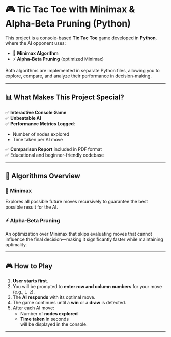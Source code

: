 # 🎮 Tic Tac Toe with Minimax & Alpha-Beta Pruning (Python)

This project is a console-based **Tic Tac Toe** game developed in **Python**, where the AI opponent uses:
- 🧠 **Minimax Algorithm**
- ⚡ **Alpha-Beta Pruning** (optimized Minimax)

Both algorithms are implemented in separate Python files, allowing you to explore, compare, and analyze their performance in decision-making.

---

## 📊 What Makes This Project Special?

✅ **Interactive Console Game**  
✅ **Unbeatable AI**  
✅ **Performance Metrics Logged**:  
- Number of nodes explored  
- Time taken per AI move

✅ **Comparison Report** included in PDF format  
✅ Educational and beginner-friendly codebase

---

## 🧠 Algorithms Overview

### 🔁 Minimax
Explores all possible future moves recursively to guarantee the best possible result for the AI.

### ⚡ Alpha-Beta Pruning
An optimization over Minimax that skips evaluating moves that cannot influence the final decision—making it significantly faster while maintaining optimality.

---

## 🎮 How to Play

1. **User starts first**.
2. You will be prompted to **enter row and column numbers** for your move (e.g., `1 2`).
3. The **AI responds** with its optimal move.
4. The game continues until a **win** or a **draw** is detected.
5. After each AI move:
   - Number of **nodes explored**
   - **Time taken** in seconds  
   will be displayed in the console.

---

